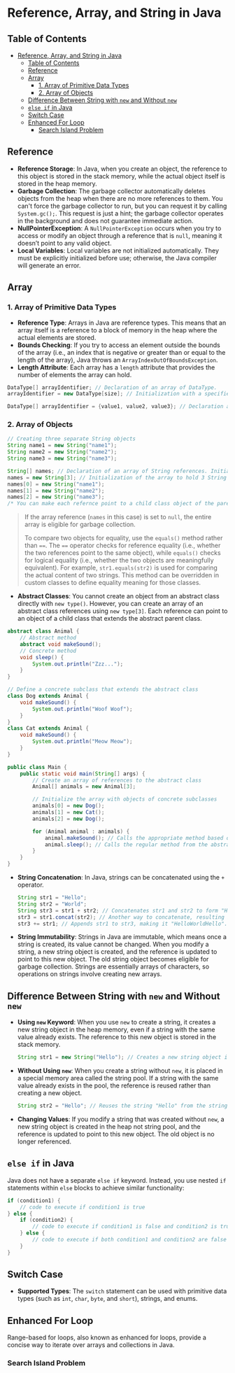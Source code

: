 # Reference, Array, and String in Java

## Table of Contents

- [Reference, Array, and String in Java](#reference-array-and-string-in-java)
  - [Table of Contents](#table-of-contents)
  - [Reference](#reference)
  - [Array](#array)
    - [1. Array of Primitive Data Types](#1-array-of-primitive-data-types)
    - [2. Array of Objects](#2-array-of-objects)
  - [Difference Between String with `new` and Without `new`](#difference-between-string-with-new-and-without-new)
  - [`else if` in Java](#else-if-in-java)
  - [Switch Case](#switch-case)
  - [Enhanced For Loop](#enhanced-for-loop)
    - [Search Island Problem](#search-island-problem)

## Reference

- **Reference Storage**: In Java, when you create an object, the reference to this object is stored in the stack memory, while the actual object itself is stored in the heap memory.
- **Garbage Collection**: The garbage collector automatically deletes objects from the heap when there are no more references to them. You can't force the garbage collector to run, but you can request it by calling `System.gc();`. This request is just a hint; the garbage collector operates in the background and does not guarantee immediate action.
- **NullPointerException**: A `NullPointerException` occurs when you try to access or modify an object through a reference that is `null`, meaning it doesn’t point to any valid object.
- **Local Variables**: Local variables are not initialized automatically. They must be explicitly initialized before use; otherwise, the Java compiler will generate an error.

## Array

### 1. Array of Primitive Data Types

- **Reference Type**: Arrays in Java are reference types. This means that an array itself is a reference to a block of memory in the heap where the actual elements are stored.
- **Bounds Checking**: If you try to access an element outside the bounds of the array (i.e., an index that is negative or greater than or equal to the length of the array), Java throws an `ArrayIndexOutOfBoundsException`.
- **Length Attribute**: Each array has a `length` attribute that provides the number of elements the array can hold.

```java
DataType[] arrayIdentifier; // Declaration of an array of DataType.
arrayIdentifier = new DataType[size]; // Initialization with a specified size.

DataType[] arrayIdentifier = {value1, value2, value3}; // Declaration and initialization with values.
```

### 2. Array of Objects

```java
// Creating three separate String objects
String name1 = new String("name1");
String name2 = new String("name2");
String name3 = new String("name3");
```

```java
String[] names; // Declaration of an array of String references. Initially, it is a null reference and will throw a NullPointerException if used before initialization.
names = new String[3]; // Initialization of the array to hold 3 String references.
names[0] = new String("name1"); 
names[1] = new String("name2");
names[2] = new String("name3"); 
/* You can make each refernce point to a child class object of the parent class as in shapes example in lab
```

> If the array reference (`names` in this case) is set to `null`, the entire array is eligible for garbage collection.
>
> To compare two objects for equality, use the `equals()` method rather than `==`. The `==` operator checks for reference equality (i.e., whether the two references point to the same object), while `equals()` checks for logical equality (i.e., whether the two objects are meaningfully equivalent). For example, `str1.equals(str2)` is used for comparing the actual content of two strings. This method can be overridden in custom classes to define equality meaning for those classes.

- **Abstract Classes**: You cannot create an object from an abstract class directly with `new type()`. However, you can create an array of an abstract class references using `new type[3]`. Each reference can point to an object of a child class that extends the abstract parent class.

```java
abstract class Animal {
    // Abstract method
    abstract void makeSound();
    // Concrete method
    void sleep() {
        System.out.println("Zzz...");
    }
}

// Define a concrete subclass that extends the abstract class
class Dog extends Animal {
    void makeSound() {
        System.out.println("Woof Woof");
    }
}
class Cat extends Animal {
    void makeSound() {
        System.out.println("Meow Meow");
    }
}

public class Main {
    public static void main(String[] args) {
        // Create an array of references to the abstract class
        Animal[] animals = new Animal[3];

        // Initialize the array with objects of concrete subclasses
        animals[0] = new Dog();
        animals[1] = new Cat();
        animals[2] = new Dog();

        for (Animal animal : animals) {
            animal.makeSound(); // Calls the appropriate method based on the object type
            animal.sleep(); // Calls the regular method from the abstract class
        }
    }
}
```

- **String Concatenation**: In Java, strings can be concatenated using the `+` operator.

    ```java
    String str1 = "Hello";
    String str2 = "World";
    String str3 = str1 + str2; // Concatenates str1 and str2 to form "HelloWorld".
    str3 = str1.concat(str2); // Another way to concatenate, resulting in "HelloWorld".
    str3 += str1; // Appends str1 to str3, making it "HelloWorldHello".
    ```

- **String Immutability**: Strings in Java are immutable, which means once a string is created, its value cannot be changed. When you modify a string, a new string object is created, and the reference is updated to point to this new object. The old string object becomes eligible for garbage collection. Strings are essentially arrays of characters, so operations on strings involve creating new arrays.

## Difference Between String with `new` and Without `new`

- **Using `new` Keyword**: When you use `new` to create a string, it creates a new string object in the heap memory, even if a string with the same value already exists. The reference to this new object is stored in the stack memory.

    ```java
    String str1 = new String("Hello"); // Creates a new string object in the heap.
    ```

- **Without Using `new`**: When you create a string without `new`, it is placed in a special memory area called the string pool. If a string with the same value already exists in the pool, the reference is reused rather than creating a new object.

    ```java
    String str2 = "Hello"; // Reuses the string "Hello" from the string pool if it exists.
    ```

- **Changing Values**: If you modify a string that was created without `new`, a new string object is created in the heap not string pool, and the reference is updated to point to this new object. The old object is no longer referenced.

## `else if` in Java

Java does not have a separate `else if` keyword. Instead, you use nested `if` statements within `else` blocks to achieve similar functionality:

```java
if (condition1) {
    // code to execute if condition1 is true
} else {
    if (condition2) {
        // code to execute if condition1 is false and condition2 is true
    } else {
        // code to execute if both condition1 and condition2 are false
    }
}
```

## Switch Case

- **Supported Types**: The `switch` statement can be used with primitive data types (such as `int`, `char`, `byte`, and `short`), strings, and enums.

## Enhanced For Loop

Range-based for loops, also known as enhanced for loops, provide a concise way to iterate over arrays and collections in Java.

### Search Island Problem
